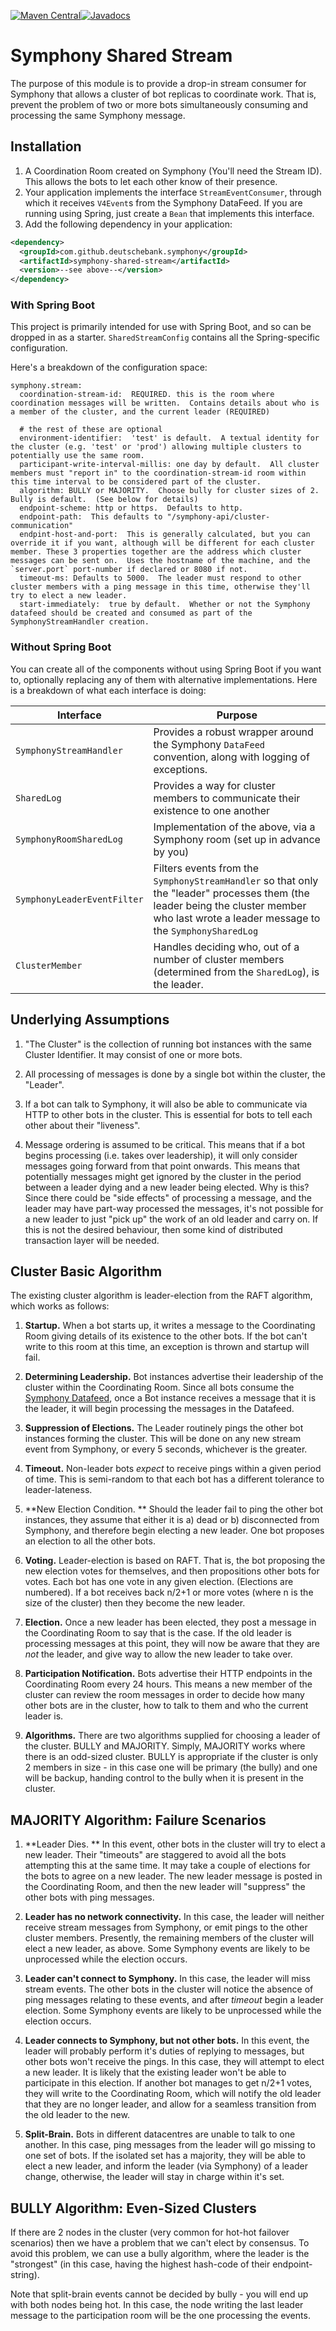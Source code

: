 [![Maven Central](https://img.shields.io/maven-central/v/com.github.deutschebank.symphony/symphony-java-toolkit)](https://search.maven.org/search?q=com.github.deutschebank.symphony)[![Javadocs](https://img.shields.io/badge/Javadocs-symphony--shared--stream-green)](https://javadoc.io/doc/com.github.deutschebank.symphony/symphony-shared-stream/latest/index.html)

# Symphony Shared Stream

The purpose of this module is to provide a drop-in stream consumer for Symphony that allows a cluster of bot replicas to coordinate work.  That is, prevent the problem of two or more bots simultaneously consuming and processing the same Symphony message.

## Installation

1.  A Coordination Room created on Symphony (You'll need the Stream ID).   This allows the bots to let each other know of their presence.
2.  Your application implements the interface `StreamEventConsumer`, through which it receives `V4Event`s from the Symphony DataFeed.  If you are running using Spring, just create a `Bean` that implements this interface.
3.  Add the following dependency in your application:

```xml
<dependency>
  <groupId>com.github.deutschebank.symphony</groupId>
  <artifactId>symphony-shared-stream</artifactId>
  <version>--see above--</version>
</dependency>
```

### With Spring Boot

This project is primarily intended for use with Spring Boot, and so can be dropped in as a starter.  `SharedStreamConfig` contains all the Spring-specific configuration.

Here's a breakdown of the configuration space:

```
symphony.stream:
  coordination-stream-id:  REQUIRED. this is the room where coordination messages will be written.  Contains details about who is a member of the cluster, and the current leader (REQUIRED)
  
  # the rest of these are optional
  environment-identifier:  'test' is default.  A textual identity for the cluster (e.g. 'test' or 'prod') allowing multiple clusters to potentially use the same room.
  participant-write-interval-millis: one day by default.  All cluster members must "report in" to the coordination-stream-id room within this time interval to be considered part of the cluster.
  algorithm: BULLY or MAJORITY.  Choose bully for cluster sizes of 2.  Bully is default.  (See below for details)
  endpoint-scheme: http or https.  Defaults to http.
  endpoint-path:  This defaults to "/symphony-api/cluster-communication"
  endpint-host-and-port:  This is generally calculated, but you can override it if you want, although will be different for each cluster member. These 3 properties together are the address which cluster messages can be sent on.  Uses the hostname of the machine, and the `server.port` port-number if declared or 8080 if not. 
  timeout-ms: Defaults to 5000.  The leader must respond to other cluster members with a ping message in this time, otherwise they'll try to elect a new leader.
  start-immediately:  true by default.  Whether or not the Symphony datafeed should be created and consumed as part of the SymphonyStreamHandler creation.
```

### Without Spring Boot

You can create all of the components without using Spring Boot if you want to, optionally replacing any of them with alternative implementations.  Here is a breakdown of what each interface is doing:


|Interface |Purpose         |
|----------|----------------|
|`SymphonyStreamHandler`|Provides a robust wrapper around the Symphony `DataFeed` convention, along with logging of exceptions.|
|`SharedLog`|Provides a way for cluster members to communicate their existence to one another|
|`SymphonyRoomSharedLog`|Implementation of the above, via a Symphony room (set up in advance by you)|
|`SymphonyLeaderEventFilter`|Filters events from the `SymphonyStreamHandler` so that only the "leader" processes them (the leader being the cluster member who last wrote a leader message to the `SymphonySharedLog` |
|`ClusterMember`|Handles deciding who, out of a number of cluster members (determined from the `SharedLog`), is the leader.  |


## Underlying Assumptions

1. "The Cluster" is the collection of running bot instances with the same Cluster Identifier.  It may consist of one or more bots.

2.  All processing of messages is done by a single bot within the cluster, the "Leader".

3.  If a bot can talk to Symphony, it will also be able to communicate via HTTP to other bots in the cluster.  This is essential for bots to tell each other about their "liveness".

4.  Message ordering is assumed to be critical. This means that if a bot begins processing (i.e. takes over leadership), it will only consider messages going forward from that point onwards.  This means that potentially messages might get ignored by the cluster in the period between a leader dying and a new leader being elected.  Why is this?  Since there could be "side effects" of processing a message, and the leader may have part-way processed the messages, it's not possible for a new leader to just "pick up" the work of an old leader and carry on.  If this is not the desired behaviour, then some kind of distributed transaction layer will be needed.

## Cluster Basic Algorithm

The existing cluster algorithm is leader-election from the RAFT algorithm, which works as follows:

1.  **Startup.**  When a bot starts up, it writes a message to the Coordinating Room giving details of its existence to the other bots. If the bot can't write to this room at this time, an exception is thrown and startup will fail.

2.  **Determining Leadership.**  Bot instances advertise their leadership of the cluster within the Coordinating Room.   Since all bots consume the [Symphony Datafeed](), once a Bot instance receives a message that it is the leader, it will begin processing the messages in the Datafeed.  

3.  **Suppression of Elections.**  The Leader routinely pings the other bot instances forming the cluster.  This will be done on any new stream event from Symphony, or every 5 seconds, whichever is the greater.  

4.  **Timeout.**  Non-leader bots _expect_ to receive pings within a given period of time.  This is semi-random to that each bot has a different tolerance to leader-lateness.  

5.  **New Election Condition. ** Should the leader fail to ping the other bot instances, they assume that either it is a) dead or b) disconnected from Symphony, and therefore begin electing a new leader.  One bot proposes an election to all the other bots.

6.  **Voting.** Leader-election is based on RAFT.  That is, the bot proposing the new election votes for themselves, and then propositions other bots for votes.  Each bot has one vote in any given election.  (Elections are numbered).  If a bot receives back n/2+1 or more votes (where n is the size of the cluster) then they become the new leader.

7.  **Election.** Once a new leader has been elected, they post a message in the Coordinating Room to say that is the case.  If the old leader is processing messages at this point, they will now be aware that they are _not_ the leader, and give way to allow the new leader to take over.

8. **Participation Notification.** Bots advertise their HTTP endpoints in the Coordinating Room every 24 hours.  This means a new member of the cluster can review the room messages in order to decide how many other bots are in the cluster, how to talk to them and who the current leader is.

9. **Algorithms.** There are two algorithms supplied for choosing a leader of the cluster.  BULLY and MAJORITY.  Simply, MAJORITY works where there is an odd-sized cluster.  BULLY is appropriate if the cluster is only 2 members in size - in this case one will be primary (the bully) and one will be backup, handing control to the bully when it is present in the cluster.

## MAJORITY Algorithm: Failure Scenarios

1.  **Leader Dies.  **  In this event, other bots in the cluster will try to elect a new leader.   Their "timeouts" are staggered to avoid all the bots attempting this at the same time.  It may take a couple of elections for the bots to agree on a new leader.  The new leader message is posted in the Coordinating Room, and then the new leader will "suppress" the other bots with ping messages.

2. **Leader has no network connectivity.** In this case, the leader will neither receive stream messages from Symphony, or emit pings to the other cluster members.  Presently, the remaining members of the cluster will elect a new leader, as above.  Some Symphony events are likely to be unprocessed while the election occurs.

3. **Leader can't connect to Symphony.** In this case, the leader will miss stream events.  The other bots in the cluster will notice the absence of ping messages relating to these events, and after _timeout_ begin a leader election.  Some Symphony events are likely to be unprocessed while the election occurs.

4. **Leader connects to Symphony, but not other bots.** In this event, the leader will probably perform it's duties of replying to messages, but other bots won't receive the pings.  In this case, they will attempt to elect a new leader. It is likely that the existing leader won't be able to participate in this election.  If another bot manages to get n/2+1 votes, they will write to the Coordinating Room, which will notify the old leader that they are no longer leader, and allow for a seamless transition from the old leader to the new.

5. **Split-Brain.** Bots in different datacentres are unable to talk to one another.  In this case, ping messages from the leader will go missing to one set of bots. If the isolated set has a majority, they will be able to elect a new leader, and inform the leader (via Symphony) of a leader change, otherwise, the leader will stay in charge within it's set.


## BULLY Algorithm: Even-Sized Clusters 

If there are 2 nodes in the cluster (very common for hot-hot failover scenarios) then we have a problem that we can't elect by consensus.  To avoid this problem, we can use a bully algorithm, where the leader is the "strongest" (in this case, having the highest hash-code of their endpoint-string).  

Note that split-brain events cannot be decided by bully - you will end up with both nodes being hot.  In this case, the node writing the last leader message to the participation room will be the one processing the events.

